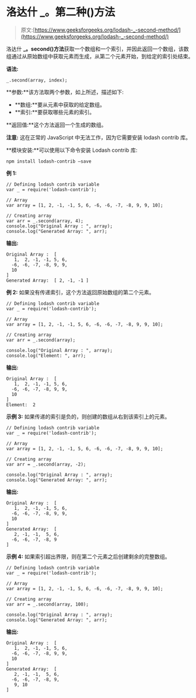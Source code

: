 # 洛达什 _。第二种()方法

> 原文:[https://www.geeksforgeeks.org/lodash-_-second-method/](https://www.geeksforgeeks.org/lodash-_-second-method/)

洛达什 **_。second()方法**获取一个数组和一个索引，并因此返回一个数组，该数组通过从原始数组中获取元素而生成，从第二个元素开始，到给定的索引处结束。

**语法:**

```
_.second(array, index);
```

**参数:**该方法取两个参数，如上所述，描述如下:

*   **数组:**要从元素中获取的给定数组。
*   **索引:**要获取哪些元素的索引。

**返回值:**这个方法返回一个生成的数组。

**注意:** 这在正常的 JavaScript 中无法工作，因为它需要安装 lodash contrib 库。

**模块安装:**可以使用以下命令安装 Lodash contrib 库:

```
npm install lodash-contrib –save

```

**例 1:**

```
// Defining lodash contrib variable
var _ = require('lodash-contrib'); 

// Array
var array = [1, 2, -1, -1, 5, 6, -6, -6, -7, -8, 9, 9, 10];

// Creating array
var arr = _.second(array, 4);
console.log("Original Array : ", array);
console.log("Generated Array: ", arr);
```

**输出:**

```
Original Array :  [
   1,  2, -1, -1, 5, 6,
  -6, -6, -7, -8, 9, 9,
  10
]
Generated Array:  [ 2, -1, -1 ]

```

**例 2:** 如果没有传递索引，这个方法返回原始数组的第二个元素。

```
// Defining lodash contrib variable
var _ = require('lodash-contrib'); 

// Array
var array = [1, 2, -1, -1, 5, 6, -6, -6, -7, -8, 9, 9, 10];

// Creating array
var arr = _.second(array);

console.log("Original Array : ", array);
console.log("Element: ", arr);
```

**输出:**

```
Original Array :  [
   1,  2, -1, -1, 5, 6,
  -6, -6, -7, -8, 9, 9,
  10
]
Element:  2

```

**示例 3:** 如果传递的索引是负的，则创建的数组从右到该索引上的元素。

```
// Defining lodash contrib variable
var _ = require('lodash-contrib'); 

// Array
var array = [1, 2, -1, -1, 5, 6, -6, -6, -7, -8, 9, 9, 10];

// Creating array
var arr = _.second(array, -2);

console.log("Original Array : ", array);
console.log("Generated Array: ", arr);
```

**输出:**

```
Original Array :  [
   1,  2, -1, -1, 5, 6,
  -6, -6, -7, -8, 9, 9,
  10
]
Generated Array:  [
   2, -1, -1,  5, 6,
  -6, -6, -7, -8, 9
]

```

**示例 4:** 如果索引超出界限，则在第二个元素之后创建剩余的完整数组。

```
// Defining lodash contrib variable
var _ = require('lodash-contrib'); 

// Array
var array = [1, 2, -1, -1, 5, 6, -6, -6, -7, -8, 9, 9, 10];

// Creating array
var arr = _.second(array, 100);

console.log("Original Array : ", array);
console.log("Generated Array: ", arr);
```

**输出:**

```
Original Array :  [
   1,  2, -1, -1, 5, 6,
  -6, -6, -7, -8, 9, 9,
  10
]
Generated Array:  [
   2, -1, -1,  5, 6,
  -6, -6, -7, -8, 9,
   9, 10
]

```